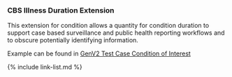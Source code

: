 ### CBS Illness Duration Extension

This extension for condition allows a quantity for condition duration to support case based surveillance and public health reporting workflows and to obscure potentially identifying information.

Example can be found in [GenV2 Test Case Condition of Interest](Condition-GenV2-TC-Condition.html)

{% include link-list.md %}